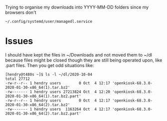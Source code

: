 Trying to organise my downloads into YYYY-MM-DD folders since my browsers don't

	~/.config/systemd/user/managedl.service

# Issues

I should have kept the files in ~/Downloads and not moved them to ~/dl because
files might be closed though they are still being operated upon, like .part
files. Then you get odd situations like:

	[hendry@t480s ~]$ ls -l ~/dl/2020-10-04
	total 27712
	-rw-r--r-- 1 hendry users        0 Oct  4 12:17 'openkiosk-68.3.0-2020-01-30-x86_64(1).tar.bz2'
	-rw------- 1 hendry users 27213824 Oct  4 12:20 'openkiosk-68.3.0-2020-01-30-x86_64(1).tar.bz2.part'
	-rw-r--r-- 1 hendry users        0 Oct  4 12:17 'openkiosk-68.3.0-2020-01-30-x86_64(2).tar.bz2'
	-rw------- 1 hendry users  1163264 Oct  4 12:17 'openkiosk-68.3.0-2020-01-30-x86_64(2).tar.bz2.part'
